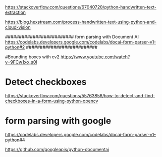 https://stackoverflow.com/questions/67040720/python-handwritten-text-extraction

https://blog.hexstream.com/process-handwritten-text-using-python-and-cloud-vision


#########################
form parsing with Document AI
https://codelabs.developers.google.com/codelabs/docai-form-parser-v1-python#2
##########################


#Bounding boxes with cv2
https://www.youtube.com/watch?v=9FCw1xo_s0I


# Detect checkboxes
https://stackoverflow.com/questions/55763858/how-to-detect-and-find-checkboxes-in-a-form-using-python-opencv

# form parsing with google

https://codelabs.developers.google.com/codelabs/docai-form-parser-v1-python#4


https://github.com/googleapis/python-documentai

